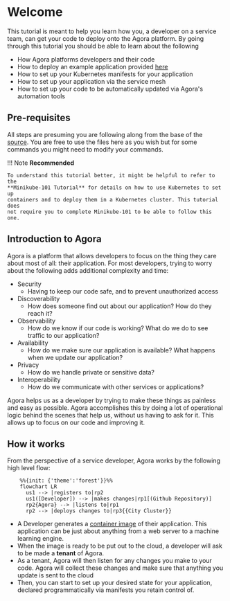 # Welcome

This tutorial is meant to help you learn how you, a developer on a service
team, can get your code to deploy onto the Agora platform. By going through
this tutorial you should be able to learn about the following

* How Agora platforms developers and their code
* How to deploy an example application provided [here](https://github.com/wp-wcm/city/tree/main/ns/tutorial/agora-deployment-101/clock)
* How to set up your Kubernetes manifests for your application
* How to set up your application via the service mesh
* How to set up your code to be automatically updated via Agora's automation
  tools

## Pre-requisites

All steps are presuming you are following along from the base of the
[source](https://github.com/wp-wcm/city/tree/main/ns/tutorial/agora-deployment-101). You are free to use the files here as you wish
but for some commands you might need to modify your commands.

!!! Note
    **Recommended**

    To understand this tutorial better, it might be helpful to refer to the
    **Minikube-101 Tutorial** for details on how to use Kubernetes to set up
    containers and to deploy them in a Kubernetes cluster. This tutorial does
    not require you to complete Minikube-101 to be able to follow this one.

## Introduction to Agora

Agora is a platform that allows developers to focus on the thing they care
about most of all: their application. For most developers, trying to worry
about the following adds additional complexity and time:

* Security
  * Having to keep our code safe, and to prevent unauthorized access
* Discoverability
  * How does someone find out about our application? How do they reach it?
* Observability
  * How do we know if our code is working? What do we do to see traffic to our
    application?
* Availability
  * How do we make sure our application is available? What happens when we
    update our application?
* Privacy
  * How do we handle private or sensitive data?
* Interoperability
  * How do we communicate with other services or applications?

Agora helps us as a developer by trying to make these things as painless and
easy as possible. Agora accomplishes this by doing a lot of operational logic
behind the scenes that help us, without us having to ask for it. This allows
up to focus on our code and improving it.

## How it works

From the perspective of a service developer, Agora works by the following
high level flow:

```mermaid
    %%{init: {'theme':'forest'}}%%
    flowchart LR
      us1 --> |registers to|rp2
      us1([Developer]) --> |makes changes|rp1[(Github Repository)]
      rp2{Agora} --> |listens to|rp1
      rp2 --> |deploys changes to|rp3{{City Cluster}}
```

* A Developer generates a [container image](https://www.docker.com/resources/what-container/)
  of their application. This application can be just about anything from a web
  server to a machine learning engine.
* When the image is ready to be put out to the cloud, a developer will ask to
  be made a **tenant** of Agora.
* As a tenant, Agora will then listen for any changes you make to your code.
  Agora will collect these changes and make sure that anything you update is
  sent to the cloud
* Then, you can start to set up your desired state for your application,
  declared programmatically via manifests you retain control of.
